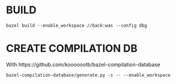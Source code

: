 <h1>BUILD</h1>
<p><code>bazel build --enable_workspace //back:was --config dbg</code></p>

<h1>CREATE COMPILATION DB</h1>
<p>With https://github.com/kooooootb/bazel-compilation-database</p>
<p><code>bazel-compilation-database/generate.py -s -- --enable_workspace</code></p>
